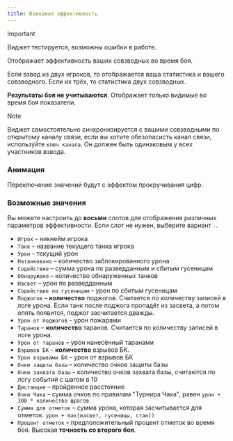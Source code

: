 ```yaml
---
title: Взводная эффективность
---
```


> [!IMPORTANT]
> Виджет тестируется, возможны ошибки в работе.

Отображает эффективность ваших совзводных во время боя.

Если взвод из двух игроков, то отображается ваша статистика и вашего совзводного. Если их трёх, то статистика двух совзводных.

**Результаты боя не учитываются**. Отображает только видимые во время боя показатели.

> [!NOTE]
> Виджет самостоятельно синхронизируется с вашими совзводными по открытому каналу связи, если вы хотите обезопасисть канал связи, используйте `ключ канала`. Он должен быть одинаковым у всех участников взвода.

### Анимация
Переключение значений будут с эффектом прокручивания цифр.


### Возможные значения
Вы можете настроить до **восьми** слотов для отображения различных параметров эффективности. Если слот не нужен, выберите вариант `-`.

- `Игрок` – никнейм игрока
- `Танк` – название текущего танка игрока
- `Урон` – текущий урон
- `Натанковано` – количество заблокированного урона
- `Содействие` – сумма урона по разведданным и сбитым гусеницам
- `Обнаружено` – количество обнаруженных танков
- `Насвет` – урон по разведданным
- `Содействие по гусеницам` – урон по сбитым гусеницам
- `Поджогов` – **количество** поджогов. Считается по количеству записей в логе урона. Если танк после поджога пропадёт из засвета, а потом опять появится, поджог засчитается дважды.
- `Урон от поджогов` – урон пожарами
- `Таранов` – **количество** таранов. Считается по количеству записей в логе урона. 
- `Урон от таранов` – урон нанесённый таранами
- `Взрывов БК` – **количество** взрывов БК.
- `Урон взрывами БК` – урон от взрывов БК
- `Очки защиты базы` – количество очков защиты базы
- `Очки захвата базы` – количество очков захвата базы, считаются по логу событий с шагом в 10
- `Дистанция` – пройденное расстояние
- `Очки Чака` – сумма очков по правилам "Турнира Чака", равен `урон + 300 * количество фрагов`
- `Сумма для отметок` – сумма урона, которая засчитывается для отметок. `урон + max(насвет, гусеницы, стан))`
- `Процент отметок` – предположительный процент отметок во время боя. Высокая **точность со второго боя**.